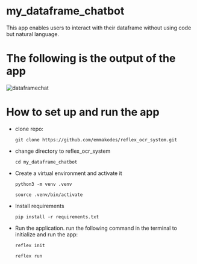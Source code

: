 # my_dataframe_chatbot
This app enables users to interact with their dataframe without using code but natural language.

# The following is the output of the app

![dataframechat](https://github.com/emmakodes/my_dataframe_chatbot/assets/34986076/366ace83-0a0c-4298-b1e8-9f2349861b7c)


# How to set up and run the app

- clone repo:
  
  `git clone https://github.com/emmakodes/reflex_ocr_system.git`

- change directory to reflex_ocr_system

  `cd my_dataframe_chatbot`

- Create a virtual environment and activate it
  
  `python3 -m venv .venv`

  `source .venv/bin/activate`

- Install requirements

  `pip install -r requirements.txt`

- Run the application.
  run the following command in the terminal to initialize and run the app:


  `reflex init`

  `reflex run`
